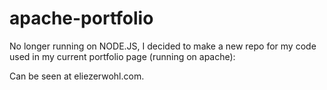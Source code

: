 # apache-portfolio

No longer running on NODE.JS, I decided to make a new repo for my code used in my current portfolio page (running on apache):

Can be seen at eliezerwohl.com.
